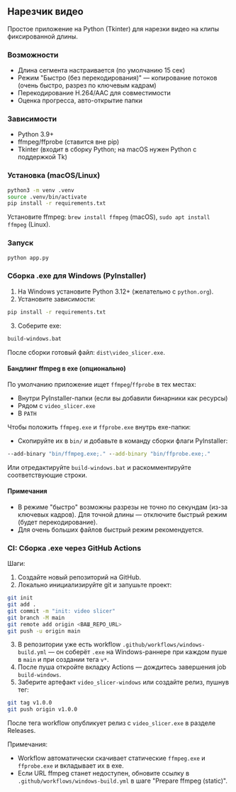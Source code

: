 ## Нарезчик видео

Простое приложение на Python (Tkinter) для нарезки видео на клипы фиксированной длины.

### Возможности
- Длина сегмента настраивается (по умолчанию 15 сек)
- Режим "Быстро (без перекодирования)" — копирование потоков (очень быстро, разрез по ключевым кадрам)
- Перекодирование H.264/AAC для совместимости
- Оценка прогресса, авто-открытие папки

### Зависимости
- Python 3.9+
- ffmpeg/ffprobe (ставится вне pip)
- Tkinter (входит в сборку Python; на macOS нужен Python с поддержкой Tk)

### Установка (macOS/Linux)
```bash
python3 -m venv .venv
source .venv/bin/activate
pip install -r requirements.txt
```
Установите ffmpeg: `brew install ffmpeg` (macOS), `sudo apt install ffmpeg` (Linux).

### Запуск
```bash
python app.py
```

### Сборка .exe для Windows (PyInstaller)
1) На Windows установите Python 3.12+ (желательно с `python.org`).
2) Установите зависимости:
```bat
pip install -r requirements.txt
```
3) Соберите exe:
```bat
build-windows.bat
```
После сборки готовый файл: `dist\video_slicer.exe`.

#### Бандлинг ffmpeg в exe (опционально)
По умолчанию приложение ищет `ffmpeg`/`ffprobe` в тех местах:
- Внутри PyInstaller-папки (если вы добавили бинарники как ресурсы)
- Рядом с `video_slicer.exe`
- В `PATH`

Чтобы положить `ffmpeg.exe` и `ffprobe.exe` внутрь exe-папки:
- Скопируйте их в `bin/` и добавьте в команду сборки флаги PyInstaller:
```bat
--add-binary "bin/ffmpeg.exe;." --add-binary "bin/ffprobe.exe;."
```
Или отредактируйте `build-windows.bat` и раскомментируйте соответствующие строки.

#### Примечания
- В режиме "быстро" возможны разрезы не точно по секундам (из-за ключевых кадров). Для точной длины — отключите быстрый режим (будет перекодирование).
- Для очень больших файлов быстрый режим рекомендуется.

### CI: Сборка .exe через GitHub Actions

Шаги:
1) Создайте новый репозиторий на GitHub.
2) Локально инициализируйте git и запушьте проект:
```bash
git init
git add .
git commit -m "init: video slicer"
git branch -M main
git remote add origin <ВАШ_REPO_URL>
git push -u origin main
```
3) В репозитории уже есть workflow `.github/workflows/windows-build.yml` — он соберёт `.exe` на Windows-раннере при каждом пуше в `main` и при создании тега `v*`.
4) После пуша откройте вкладку Actions — дождитесь завершения job `build-windows`.
5) Заберите артефакт `video_slicer-windows` или создайте релиз, пушнув тег:
```bash
git tag v1.0.0
git push origin v1.0.0
```
После тега workflow опубликует релиз с `video_slicer.exe` в разделе Releases.

Примечания:
- Workflow автоматически скачивает статические `ffmpeg.exe` и `ffprobe.exe` и вкладывает их в exe.
- Если URL ffmpeg станет недоступен, обновите ссылку в `.github/workflows/windows-build.yml` в шаге "Prepare ffmpeg (static)".
